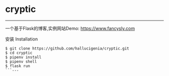 # cryptic

---
一个基于Flask的博客,实例网站Demo: https://www.fancysly.com

安装 Installation
```
$ git clone https://github.com/hallucigenia/cryptic.git
$ cd cryptic
$ pipenv install
$ pipenv shell
$ flask run
```---
